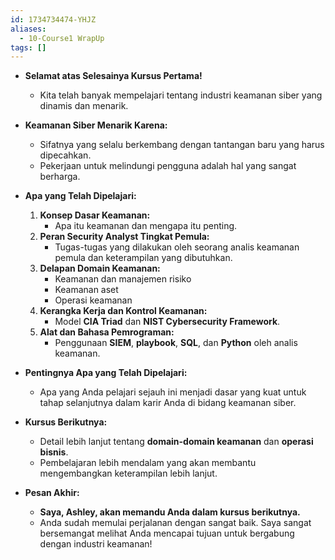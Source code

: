 ```yaml
---
id: 1734734474-YHJZ
aliases:
  - 10-Course1 WrapUp
tags: []
---
```


- **Selamat atas Selesainya Kursus Pertama!**

  - Kita telah banyak mempelajari tentang industri keamanan siber yang dinamis dan menarik.

- **Keamanan Siber Menarik Karena:**

  - Sifatnya yang selalu berkembang dengan tantangan baru yang harus dipecahkan.
  - Pekerjaan untuk melindungi pengguna adalah hal yang sangat berharga.

- **Apa yang Telah Dipelajari:**

  1. **Konsep Dasar Keamanan:**
     - Apa itu keamanan dan mengapa itu penting.
  2. **Peran **Security Analyst** Tingkat Pemula:**
     - Tugas-tugas yang dilakukan oleh seorang analis keamanan pemula dan keterampilan yang dibutuhkan.
  3. **Delapan Domain Keamanan:**
     - Keamanan dan manajemen risiko
     - Keamanan aset
     - Operasi keamanan
  4. **Kerangka Kerja dan Kontrol Keamanan:**
     - Model **CIA Triad** dan **NIST Cybersecurity Framework**.
  5. **Alat dan Bahasa Pemrograman:**
     - Penggunaan **SIEM**, **playbook**, **SQL**, dan **Python** oleh analis keamanan.

- **Pentingnya Apa yang Telah Dipelajari:**

  - Apa yang Anda pelajari sejauh ini menjadi dasar yang kuat untuk tahap selanjutnya dalam karir Anda di bidang keamanan siber.

- **Kursus Berikutnya:**

  - Detail lebih lanjut tentang **domain-domain keamanan** dan **operasi bisnis**.
  - Pembelajaran lebih mendalam yang akan membantu mengembangkan keterampilan lebih lanjut.

- **Pesan Akhir:**
  - **Saya, Ashley, akan memandu Anda dalam kursus berikutnya.**
  - Anda sudah memulai perjalanan dengan sangat baik. Saya sangat bersemangat melihat Anda mencapai tujuan untuk bergabung dengan industri keamanan!
